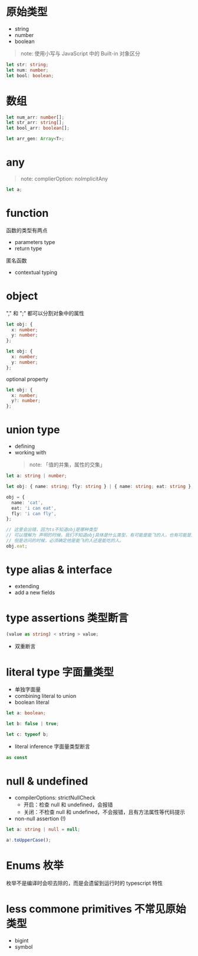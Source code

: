 # 原始类型

- string
- number
- boolean

> note: 使用小写与 JavaScript 中的 Built-in 对象区分

```ts
let str: string;
let num: number;
let bool: boolean;
```

# 数组

```ts
let num_arr: number[];
let str_arr: string[];
let bool_arr: boolean[];

let arr_gen: Array<T>;
```

# any

> note: complierOption: noImplicitAny

```ts
let a;
```

# function

函数的类型有两点

- parameters type
- return type

匿名函数

- contextual typing

# object

"," 和 ";" 都可以分割对象中的属性

```ts
let obj: {
  x: number;
  y: number;
};

let obj: {
  x: number;
  y: number;
};
```

optional property

```ts
let obj: {
  x: number;
  y?: number;
};
```

# union type

- defining
- working with
  > note: 「值的并集，属性的交集」

```ts
let a: string | number;

let obj: { name: string; fly: string } | { name: string; eat: string };

obj = {
  name: 'cat',
  eat: 'i can eat',
  fly: 'i can fly',
};

// 这里会出错，因为ts不知道obj是哪种类型
// 可以理解为 声明的时候，我们不知道obj具体是什么类型，有可能是能飞的人，也有可能是能吃的人，所以声明的时候可以说他能飞，能吃
// 但是访问的时候，必须确定他是能飞的人还是能吃的人。
obj.eat;
```

# type alias & interface

- extending
- add a new fields

# type assertions 类型断言

```ts
(value as string) < string > value;
```

- 双重断言

# literal type 字面量类型

- 单独字面量
- combining literal to union
- boolean literal

```ts
let a: boolean;

let b: false | true;

let c: typeof b;
```

- literal inference
  字面量类型断言

```ts
as const
```

# null & undefined

- compilerOptions: strictNullCheck
  - 开启：检查 null 和 undefined，会报错
  - 关闭：不检查 null 和 undefined，不会报错，且有方法属性等代码提示
- non-null assertion (!)

```ts
let a: string | null = null;

a!.toUpperCase();
```

# Enums 枚举
枚举不是编译时会呗去除的，而是会遗留到运行时的 typescript 特性

# less commone primitives 不常见原始类型
- bigint
- symbol